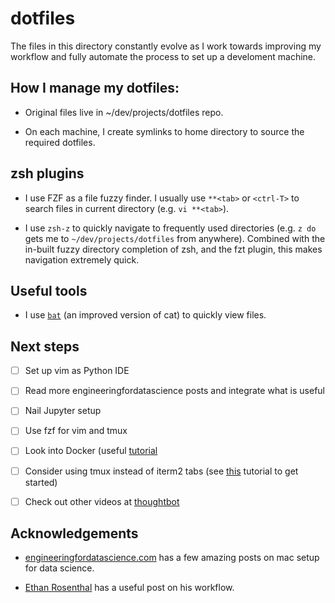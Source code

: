 # dotfiles

The files in this directory constantly evolve as I work towards improving my
workflow and fully automate the process to set up a develoment machine.


## How I manage my dotfiles:

- Original files live in ~/dev/projects/dotfiles repo.

- On each machine, I create symlinks to home directory to source the required dotfiles.



## zsh plugins

- I use FZF as a file fuzzy finder. I usually use `**<tab>` or `<ctrl-T>` to search files in current directory (e.g. `vi **<tab>`).

- I use `zsh-z` to quickly navigate to frequently used directories (e.g. `z do`
  gets me to `~/dev/projects/dotfiles` from anywhere). Combined with the
  in-built fuzzy directory completion of zsh, and the fzt plugin, this makes
  navigation extremely quick.

## Useful tools

- I use [`bat`](https://github.com/sharkdp/bat) (an improved version of cat) to
  quickly view files.


## Next steps

- [ ] Set up vim as Python IDE

- [ ] Read more engineeringfordatascience posts and integrate what is useful

- [ ] Nail Jupyter setup

- [ ] Use fzf for vim and tmux

- [ ] Look into Docker (useful
  [tutorial](https://www.youtube.com/playlist?list=PLy7NrYWoggjzfAHlUusx2wuDwfCrmJYcs) 

- [ ] Consider using tmux instead of iterm2 tabs (see
  [this](https://thoughtbot.com/upcase/tmux) tutorial to get started)

- [ ] Check out other videos at [thoughtbot](https://thoughtbot.com/)

## Acknowledgements

- [engineeringfordatascience.com](https://engineeringfordatascience.com/) has a
  few amazing posts on mac setup for data science.

- [Ethan
  Rosenthal](https://www.ethanrosenthal.com/2022/02/01/everything-gets-a-package/)
  has a useful post on his workflow.


